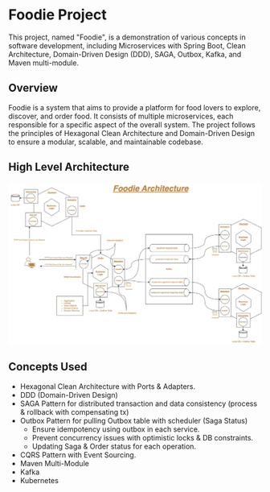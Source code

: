 # Foodie Project

This project, named "Foodie", is a demonstration of various concepts in software development, including Microservices with Spring Boot, Clean Architecture, Domain-Driven Design (DDD), SAGA, Outbox, Kafka, and Maven multi-module.

## Overview

Foodie is a system that aims to provide a platform for food lovers to explore, discover, and order food. It consists of multiple microservices, each responsible for a specific aspect of the overall system. The project follows the principles of  Hexagonal Clean Architecture and Domain-Driven Design to ensure a modular, scalable, and maintainable codebase.

## High Level Architecture
![HLA](foodie-architecture.png)
## Concepts Used

- Hexagonal Clean Architecture with Ports & Adapters.
- DDD (Domain-Driven Design)
- SAGA Pattern for distributed transaction and data consistency (process & rollback with compensating tx) 
- Outbox Pattern for pulling Outbox table with scheduler (Saga Status)
  - Ensure idempotency using outbox in each service.
  - Prevent concurrency issues with optimistic locks & DB constraints.
  - Updating Saga & Order status for each operation. 
- CQRS Pattern with Event Sourcing.
- Maven Multi-Module
- Kafka
- Kubernetes 



